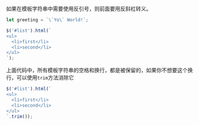 如果在模板字符串中需要使用反引号，则前面要用反斜杠转义。

```js
let greeting = `\`Yo\` World!`;
```

```js
$('#list').html(`
<ul>
  <li>first</li>
  <li>second</li>
</ul>
`);
```

上面代码中，所有模板字符串的空格和换行，都是被保留的，如果你不想要这个换行，可以使用`trim`方法消除它

```js
$('#list').html(`
<ul>
  <li>first</li>
  <li>second</li>
</ul>
`.trim());
```

